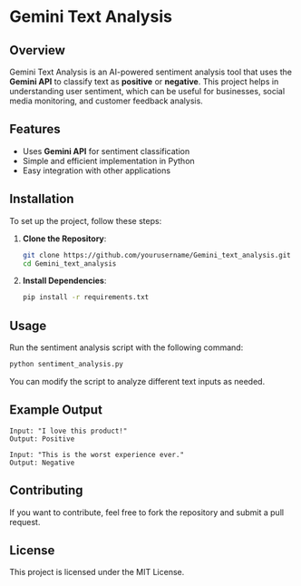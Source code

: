 # Gemini Text Analysis

## Overview
Gemini Text Analysis is an AI-powered sentiment analysis tool that uses the **Gemini API** to classify text as **positive** or **negative**. This project helps in understanding user sentiment, which can be useful for businesses, social media monitoring, and customer feedback analysis.

## Features
- Uses **Gemini API** for sentiment classification
- Simple and efficient implementation in Python
- Easy integration with other applications

## Installation
To set up the project, follow these steps:

1. **Clone the Repository**:
   ```bash
   git clone https://github.com/yourusername/Gemini_text_analysis.git
   cd Gemini_text_analysis
   ```

2. **Install Dependencies**:
   ```bash
   pip install -r requirements.txt
   ```

## Usage
Run the sentiment analysis script with the following command:
```bash
python sentiment_analysis.py
```
You can modify the script to analyze different text inputs as needed.

## Example Output
```plaintext
Input: "I love this product!"
Output: Positive

Input: "This is the worst experience ever."
Output: Negative
```

## Contributing
If you want to contribute, feel free to fork the repository and submit a pull request.

## License
This project is licensed under the MIT License.
